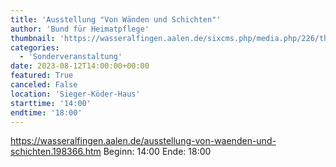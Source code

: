 ```yaml
---
title: 'Ausstellung "Von Wänden und Schichten"'
author: 'Bund für Heimatpflege'
thumbnail: 'https://wasseralfingen.aalen.de/sixcms.php/media.php/226/thumbnails/Von%20W%C3%A4nden%20und%20Schichten.jpg.609318.jpg'
categories:
  - 'Sonderveranstaltung'
date: 2023-08-12T14:00:00+00:00
featured: True
canceled: False
location: 'Sieger-Köder-Haus'
starttime: '14:00'
endtime: '18:00'
---
```

https://wasseralfingen.aalen.de/ausstellung-von-waenden-und-schichten.198366.htm
Beginn: 14:00
 Ende: 18:00